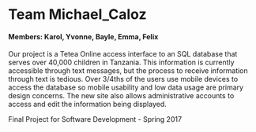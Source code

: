 # Team Michael_Caloz
#### Members: Karol, Yvonne, Bayle, Emma, Felix

Our project is a Tetea Online access interface to an SQL database that serves over 40,000 children in Tanzania. This information is currently accessible through text messages, but the process to receive information through text is tedious. Over 3/4ths of the users use mobile devices to access the database so mobile usability and low data usage are primary design concerns. The new site also allows administrative accounts to access and edit the information being displayed.

Final Project for Software Development - Spring 2017
